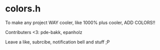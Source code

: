 # colors.h

To make any project WAY cooler, like 1000% plus cooler, ADD COLORS!!

Contributers <3:
pde-bakk,
epanholz

Leave a like, subrcibe, notification bell and stuff ;P
